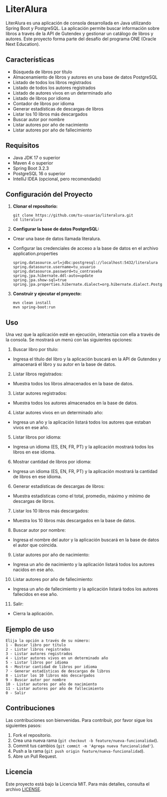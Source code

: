 # LiterAlura

LiterAlura es una aplicación de consola desarrollada en Java utilizando Spring Boot y PostgreSQL. La aplicación permite buscar información sobre libros a través de la API de Gutendex y gestionar un catálogo de libros y autores. Este proyecto forma parte del desafío del programa ONE (Oracle Next Education).

## Características

- Búsqueda de libros por título
- Almacenamiento de libros y autores en una base de datos PostgreSQL
- Listado de todos los libros registrados
- Listado de todos los autores registrados
- Listado de autores vivos en un determinado año
- Listado de libros por idioma
- Contador de libros por idioma
- Generar estadísticas de descargas de libros
- Listar los 10 libros más descargados
- Buscar autor por nombre
- Listar autores por año de nacimiento
- Listar autores por año de fallecimiento

## Requisitos

- Java JDK 17 o superior
- Maven 4 o superior
- Spring Boot 3.2.3
- PostgreSQL 16 o superior
- IntelliJ IDEA (opcional, pero recomendado)

## Configuración del Proyecto

1. **Clonar el repositorio:**

   ```
   git clone https://github.com/tu-usuario/literalura.git
   cd literalura

2. **Configurar la base de datos PostgreSQL:**

- Crear una base de datos llamada literalura.
- Configurar las credenciales de acceso a la base de datos en el archivo application.properties

   ```
   spring.datasource.url=jdbc:postgresql://localhost:5432/literalura
   spring.datasource.username=tu_usuario
   spring.datasource.password=tu_contraseña
   spring.jpa.hibernate.ddl-auto=update
   spring.jpa.show-sql=true
   spring.jpa.properties.hibernate.dialect=org.hibernate.dialect.PostgreSQLDialect

 3. **Construir y ejecutar el proyecto:**
	```
	mvn clean install
	mvn spring-boot:run
	```

## Uso

Una vez que la aplicación esté en ejecución, interactúa con ella a través de la consola. Se mostrará un menú con las siguientes opciones:

1. Buscar libro por título:

+ Ingresa el título del libro y la aplicación buscará en la API de Gutendex y almacenará el libro y su autor en la base de datos.

2. Listar libros registrados:

+ Muestra todos los libros almacenados en la base de datos.

3. Listar autores registrados:

+ Muestra todos los autores almacenados en la base de datos.

4. Listar autores vivos en un determinado año:

+ Ingresa un año y la aplicación listará todos los autores que estaban vivos en ese año.

5. Listar libros por idioma:

+ Ingresa un idioma (ES, EN, FR, PT) y la aplicación mostrará todos los libros en ese idioma.

6. Mostrar cantidad de libros por idioma:

+ Ingresa un idioma (ES, EN, FR, PT) y la aplicación mostrará la cantidad de libros en ese idioma.

6. Generar estadísticas de descargas de libros:

+ Muestra estadísticas como el total, promedio, máximo y mínimo de descargas de libros.
  
7. Listar los 10 libros más descargados:

+ Muestra los 10 libros más descargados en la base de datos.

8. Buscar autor por nombre:

+ Ingresa el nombre del autor y la aplicación buscará en la base de datos el autor que coincida.

9. Listar autores por año de nacimiento:

+ Ingresa un año de nacimiento y la aplicación listará todos los autores nacidos en ese año.

10. Listar autores por año de fallecimiento:

+ Ingresa un año de fallecimiento y la aplicación listará todos los autores fallecidos en ese año.

11. Salir:

+ Cierra la aplicación.

## Ejemplo de uso

	Elija la opción a través de su número:
	1 - Buscar libro por título
	2 - Listar libros registrados
	3 - Listar autores registrados
	4 - Listar autores vivos en un determinado año
	5 - Listar libros por idioma
	6 - Mostrar cantidad de libros por idioma
	7 - Generar estadísticas de descargas de libros
	8 - Listar los 10 libros más descargados
	9 - Buscar autor por nombre
	10 - Listar autores por año de nacimiento
	11 - Listar autores por año de fallecimiento
	0 - Salir
	
 ## Contribuciones

Las contribuciones son bienvenidas. Para contribuir, por favor sigue los siguientes pasos:

1. Fork el repositorio.
2. Crea una nueva rama (`git checkout -b feature/nueva-funcionalidad`).
3. Commit tus cambios (`git commit -m 'Agrega nueva funcionalidad'`).
4. Push a la rama (`git push origin feature/nueva-funcionalidad`).
5. Abre un Pull Request.


## Licencia

Este proyecto está bajo la Licencia MIT. Para más detalles, consulta el archivo [LICENSE](https://opensource.org/license/mit).





